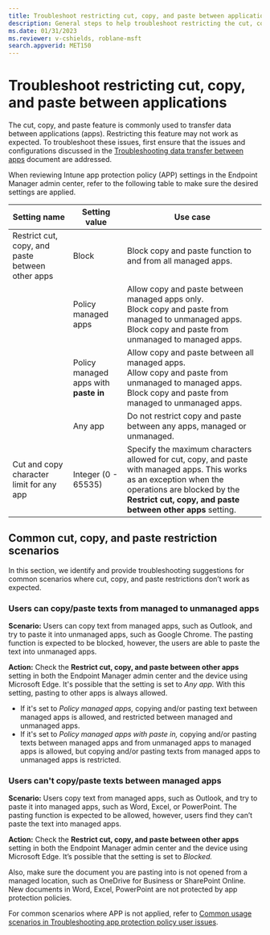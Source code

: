 ```yaml
---
title: Troubleshoot restricting cut, copy, and paste between applications
description: General steps to help troubleshoot restricting the cut, copy, and paste feature between applications.
ms.date: 01/31/2023
ms.reviewer: v-cshields, roblane-msft
search.appverid: MET150
---
```

# Troubleshoot restricting cut, copy, and paste between applications

The cut, copy, and paste feature is commonly used to transfer data between applications (apps). Restricting this feature may not work as expected. To troubleshoot these issues, first ensure that the issues and configurations discussed in the [Troubleshooting data transfer between apps](/troubleshoot-data-transfer.md) document are addressed.

When reviewing Intune app protection policy (APP) settings in the Endpoint Manager admin center, refer to the following table to make sure the desired settings are applied.

|Setting name   |Setting value   |Use case   |
|------------|------|-----------------|
|Restrict cut, copy, and paste between other apps|Block|Block copy and paste function to and from all managed apps.|
||Policy managed apps|Allow copy and paste between managed apps only. </br> Block copy and paste from managed to unmanaged apps. </br> Block copy and paste from unmanaged to managed apps.|
||Policy managed apps with **paste in**|Allow copy and paste between all managed apps. </br> Allow copy and paste from unmanaged to managed apps. </br> Block copy and paste from managed to unmanaged apps.|
||Any app|Do not restrict copy and paste between any apps, managed or unmanaged.|
|Cut and copy character limit for any app|Integer (0 - 65535)|Specify the maximum characters allowed for cut, copy, and paste with managed apps. This works as an exception when the operations are blocked by the **Restrict cut, copy, and paste between other apps** setting.|

## Common cut, copy, and paste restriction scenarios

In this section, we identify and provide troubleshooting suggestions for common scenarios where cut, copy, and paste restrictions don’t work as expected.

### Users can copy/paste texts from managed to unmanaged apps

**Scenario:** Users can copy text from managed apps, such as Outlook, and try to paste it into unmanaged apps, such as Google Chrome. The pasting function is expected to be blocked, however, the users are able to paste the text into unmanaged apps.

**Action:** Check the **Restrict cut, copy, and paste between other apps** setting in both the Endpoint Manager admin center and the device using Microsoft Edge. It's possible that the setting is set to *Any app.* With this setting, pasting to other apps is always allowed.

- If it's set to *Policy managed apps,* copying and/or pasting text between managed apps is allowed, and restricted between managed and unmanaged apps.
- If it's set to *Policy managed apps with paste in,* copying and/or pasting texts between managed apps and from unmanaged apps to managed apps is allowed, but copying and/or pasting texts from managed apps to unmanaged apps is restricted.

### Users can't copy/paste texts between managed apps

**Scenario:** Users copy text from managed apps, such as Outlook, and try to paste it into managed apps, such as Word, Excel, or PowerPoint. The pasting function is expected to be allowed, however, users find they can’t paste the text into managed apps.

**Action:** Check the **Restrict cut, copy, and paste between other apps** setting in both the Endpoint Manager admin center and the device using Microsoft Edge. It’s possible that the setting is set to *Blocked.*

Also, make sure the document you are pasting into is not opened from a managed location, such as OneDrive for Business or SharePoint Online. New documents in Word, Excel, PowerPoint are not protected by app protection policies.

For common scenarios where APP is not applied, refer to [Common usage scenarios in Troubleshooting app protection policy user issues](/mem/intune/app-protection-policies/troubleshoot-mam#common-usage-scenarios).
